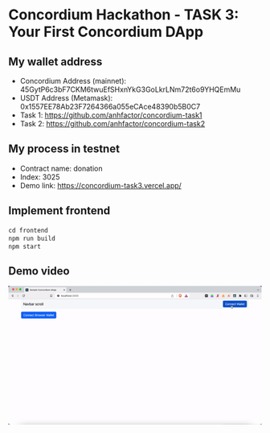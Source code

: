 # Concordium Hackathon - TASK 3: Your First Concordium DApp

## My wallet address
- Concordium Address (mainnet): 45GytP6c3bF7CKM6twuEfSHxnYkG3GoLkrLNm72t6o9YHQEmMu 
- USDT Address (Metamask): 0x1557EE78Ab23F7264366a055eCAce48390b5B0C7 
- Task 1: https://github.com/anhfactor/concordium-task1
- Task 2: https://github.com/anhfactor/concordium-task2

## My process in testnet
- Contract name: donation
- Index: 3025
- Demo link: https://concordium-task3.vercel.app/

## Implement frontend
```
cd frontend
npm run build
npm start
```
  
## Demo video
![demo](./img/demo.gif)
